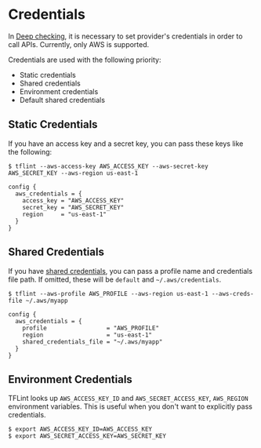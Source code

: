 # Credentials

In [Deep checking](advanced.md#deep-checking), it is necessary to set provider's credentials in order to call APIs. Currently, only AWS is supported.

Credentials are used with the following priority:

- Static credentials
- Shared credentials
- Environment credentials
- Default shared credentials

## Static Credentials

If you have an access key and a secret key, you can pass these keys like the following:

```
$ tflint --aws-access-key AWS_ACCESS_KEY --aws-secret-key AWS_SECRET_KEY --aws-region us-east-1
```

```hcl
config {
  aws_credentials = {
    access_key = "AWS_ACCESS_KEY"
    secret_key = "AWS_SECRET_KEY"
    region     = "us-east-1"
  }
}
```

## Shared Credentials

If you have [shared credentials](https://aws.amazon.com/jp/blogs/security/a-new-and-standardized-way-to-manage-credentials-in-the-aws-sdks/), you can pass a profile name and credentials file path. If omitted, these will be `default` and `~/.aws/credentials`.

```
$ tflint --aws-profile AWS_PROFILE --aws-region us-east-1 --aws-creds-file ~/.aws/myapp
```

```hcl
config {
  aws_credentials = {
    profile                 = "AWS_PROFILE"
    region                  = "us-east-1"
    shared_credentials_file = "~/.aws/myapp"
  }
}
```

## Environment Credentials

TFLint looks up `AWS_ACCESS_KEY_ID` and `AWS_SECRET_ACCESS_KEY`, `AWS_REGION` environment variables. This is useful when you don't want to explicitly pass credentials.

```
$ export AWS_ACCESS_KEY_ID=AWS_ACCESS_KEY
$ export AWS_SECRET_ACCESS_KEY=AWS_SECRET_KEY
```

